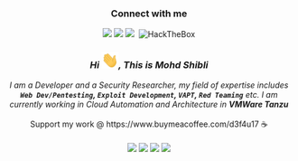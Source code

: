 <h3 align="center">Connect with me</h3>
<p align="center">
  <a href= "https://www.linkedin.com/in/mohd.shibli/"><img src="https://img.icons8.com/dusk/48/000000/linkedin.png"/></a>
  <a href= "https://medium.com/@d3f4u17"><img src="https://img.icons8.com/dusk/48/000000/medium-new.png"/></a>
  <a href=""><img width=60 src="https://elearnsecurity.com/wp-content/uploads/eJPT.png" /></a>
  &nbsp;<img width=200 src="http://www.hackthebox.eu/badge/image/95622" alt="HackTheBox">
</p>
<h3 align=center><em>Hi <img src="https://raw.githubusercontent.com/ABSphreak/ABSphreak/master/gifs/Hi.gif" width="30px">, This is <b>Mohd Shibli</b></em></h1>
<p align=center>
  <em> I am a Developer and a Security Researcher, my field of expertise includes <b><code>Web Dev/Pentesting</code>, <code>Exploit Development</code>, <code>VAPT</code>, <code>Red Teaming</code></b> etc. I am currently working in Cloud Automation and Architecture in <b>VMWare Tanzu</b></em><br /><br />Support my work @ https://www.buymeacoffee.com/d3f4u17 ☕<br /><br />
  <img src=https://img.shields.io/badge/lang-python-f39f37 align=center /> <img src=https://img.shields.io/badge/lang-BASH-65FF33 align=center /> <img src=https://img.shields.io/badge/lang-PHP-2A9CCF align=center /> <img src=https://img.shields.io/badge/Penetration-testing-FE170C align=center /> 
</p>
<br/><br/>
